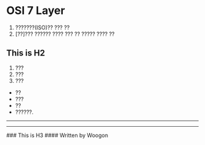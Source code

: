 # OSI 7 Layer
1. ???????(ISO)?? ??? ??
2. [??]??? ?????? ???? ??? ?? ????? ???? ??
## This is H2
1. ???
2. ???
3. ???
* ??
* ???
* ??
* ??????.
<hr/>
<hr/>
### This is H3
#### Written by Woogon